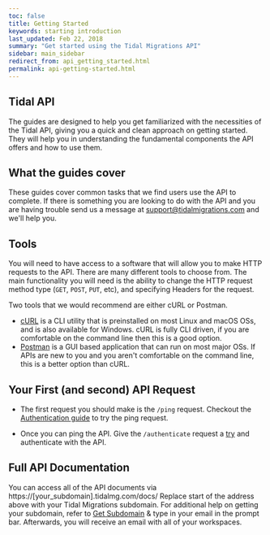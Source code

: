 ```yaml
---
toc: false
title: Getting Started
keywords: starting introduction
last_updated: Feb 22, 2018
summary: "Get started using the Tidal Migrations API"
sidebar: main_sidebar
redirect_from: api_getting_started.html
permalink: api-getting-started.html
---
```


## Tidal API

The guides are designed to help you get familiarized with the necessities of the Tidal API, giving you a quick and clean approach on getting started.
They will help you in understanding the fundamental components the API offers and how to use them.


## What the guides cover

These guides cover common tasks that we find users use the API to complete. If there is something you are looking to do with the API and you are having trouble send us a message at support@tidalmigrations.com and we'll help you.

## Tools

You will need to have access to a software that will allow you to make HTTP requests to the API. There are many different tools to choose from. The main functionality you will need is the ability to change the HTTP request method type (`GET`, `POST`, `PUT`, etc), and specifying Headers for the request.

Two tools that we would recommend are either cURL or Postman.

- [cURL](https://curl.haxx.se/download.html) is a CLI utility that is preinstalled on most Linux and macOS OSs, and is also available for Windows. cURL is fully CLI driven, if you are comfortable on the command line then this is a good option.
- [Postman](https://www.getpostman.com/docs/v6/postman/launching_postman/installation_and_updates) is a GUI based application that can run on most major OSs. If APIs are new to you and you aren't comfortable on the command line, this is a better option than cURL.

## Your First (and second) API Request

- The first request you should make is the `/ping` request. Checkout the [Authentication guide](authenticate.html#ping) to try the ping request.

- Once you can ping the API. Give the `/authenticate` request a [try](authenticate.html#getaccess) and authenticate with the API.

## Full API Documentation

You can access all of the API documents via https://[your_subdomain].tidalmg.com/docs/
Replace start of the address above with your Tidal Migrations subdomain.
For additional help on getting your subdomain, refer to [Get Subdomain](https://get.tidalmg.com/workspaces) & type in your email in the prompt bar. Afterwards, you will receive an email with all of your workspaces.
